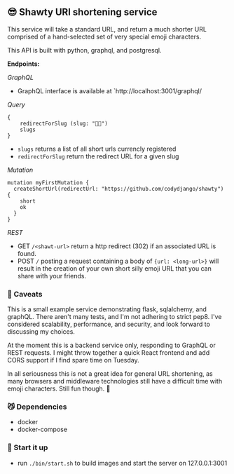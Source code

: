 ## 😎 Shawty URl shortening service 

This service will take a standard URL, and return a much shorter URL comprised of a hand-selected set of very special emoji characters.

This API is built with python, graphql, and postgresql.

__Endpoints:__

*GraphQL*

* GraphQL interface is available at  `http://localhost:3001/graphql/

*Query*

```
{
  	redirectForSlug (slug: "💃😕") 
  	slugs
}
```

* `slugs` returns a list of all short urls currencly registered
* `redirectForSlug` return the redirect URL for a given slug

*Mutation*

```
mutation myFirstMutation { 
  createShortUrl(redirectUrl: "https://github.com/codydjango/shawty") {
  	short
    ok
  }
}
```

*REST*

* GET `/<shawt-url>` return a http redirect (302) if an associated URL is found.
* POST `/` posting a request containing a body of `{url: <long-url>}` will result in the creation of your own short silly emoji URL that you can share with your friends.

### 🙈 Caveats 

This is a small example service demonstrating flask, sqlalchemy, and graphQL. There aren't many tests,
and I'm not adhering to strict pep8. I've considered scalability, performance, and security, and
look forward to discussing my choices.

At the moment this is a backend service only, responding to GraphQL or REST requests. I might throw together a quick React frontend and add CORS support if I find spare time on Tuesday.

In all seriousness this is not a great idea for general URL shortening, as many browsers and middleware technologies still have a difficult time with emoji characters. Still fun though. 👯

### 😼 Dependencies

* docker
* docker-compose

### 🚀 Start it up

* run `./bin/start.sh` to build images and start the server on 127.0.0.1:3001
